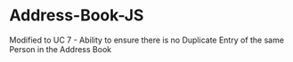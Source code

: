 # Address-Book-JS

Modified to UC 7 - Ability to ensure there is no Duplicate Entry of the same Person in the Address Book